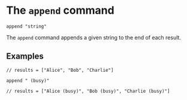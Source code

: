 # The `append` command

```
append "string"
```

The `append` command appends a given string to the end of each result.

## Examples

```
// results = ["Alice", "Bob", "Charlie"]

append " (busy)"

// results = ["Alice (busy)", "Bob (busy)", "Charlie (busy)"]
```
